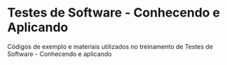 # Testes de Software - Conhecendo e Aplicando
Códigos de exemplo e materiais utilizados no treinamento de Testes de Software - Conhecendo e aplicando
